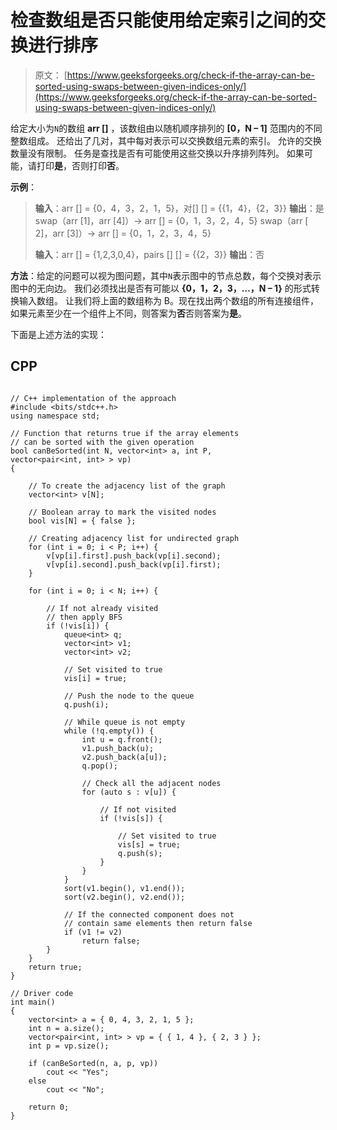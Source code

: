 # 检查数组是否只能使用给定索引之间的交换进行排序

> 原文： [https://www.geeksforgeeks.org/check-if-the-array-can-be-sorted-using-swaps-between-given-indices-only/](https://www.geeksforgeeks.org/check-if-the-array-can-be-sorted-using-swaps-between-given-indices-only/)

给定大小为`N`的数组 **arr []** ，该数组由以随机顺序排列的 **[0，N – 1]** 范围内的不同整数组成。 还给出了几对，其中每对表示可以交换数组元素的索引。 允许的交换数量没有限制。 任务是查找是否有可能使用这些交换以升序排列阵列。 如果可能，请打印**是**，否则打印**否**。

**示例**：

> **输入**：arr [] = {0，4，3，2，1，5}，对[] [] = {{1，4}，{2，3}}
> **输出**：是
> swap（arr [1]，arr [4]）-> arr [] = {0，1，3，2，4，5}
> swap（arr [ 2]，arr [3]）-> arr [] = {0，1，2，3，4，5}
> 
> **输入**：arr [] = {1,2,3,0,4}，pairs [] [] = {{2，3}}
> **输出**：否

**方法**：给定的问题可以视为图问题，其中`N`表示图中的节点总数，每个交换对表示图中的无向边。 我们必须找出是否有可能以 **{0，1，2，3，…，N – 1}** 的形式转换输入数组。
让我们将上面的数组称为 B。现在找出两个数组的所有连接组件，如果元素至少在一个组件上不同，则答案为**否**否则答案为**是**。

下面是上述方法的实现：

## CPP

```

// C++ implementation of the approach 
#include <bits/stdc++.h> 
using namespace std; 

// Function that returns true if the array elements 
// can be sorted with the given operation 
bool canBeSorted(int N, vector<int> a, int P,  
vector<pair<int, int> > vp) 
{ 

    // To create the adjacency list of the graph 
    vector<int> v[N]; 

    // Boolean array to mark the visited nodes 
    bool vis[N] = { false }; 

    // Creating adjacency list for undirected graph 
    for (int i = 0; i < P; i++) { 
        v[vp[i].first].push_back(vp[i].second); 
        v[vp[i].second].push_back(vp[i].first); 
    } 

    for (int i = 0; i < N; i++) { 

        // If not already visited 
        // then apply BFS 
        if (!vis[i]) { 
            queue<int> q; 
            vector<int> v1; 
            vector<int> v2; 

            // Set visited to true 
            vis[i] = true; 

            // Push the node to the queue 
            q.push(i); 

            // While queue is not empty 
            while (!q.empty()) { 
                int u = q.front(); 
                v1.push_back(u); 
                v2.push_back(a[u]); 
                q.pop(); 

                // Check all the adjacent nodes 
                for (auto s : v[u]) { 

                    // If not visited 
                    if (!vis[s]) { 

                        // Set visited to true 
                        vis[s] = true; 
                        q.push(s); 
                    } 
                } 
            } 
            sort(v1.begin(), v1.end()); 
            sort(v2.begin(), v2.end()); 

            // If the connected component does not 
            // contain same elements then return false 
            if (v1 != v2) 
                return false; 
        } 
    } 
    return true; 
} 

// Driver code 
int main() 
{ 
    vector<int> a = { 0, 4, 3, 2, 1, 5 }; 
    int n = a.size(); 
    vector<pair<int, int> > vp = { { 1, 4 }, { 2, 3 } }; 
    int p = vp.size(); 

    if (canBeSorted(n, a, p, vp)) 
        cout << "Yes"; 
    else
        cout << "No"; 

    return 0; 
} 

```